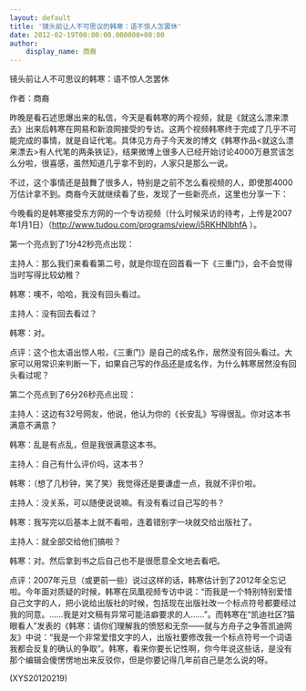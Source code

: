 ```yaml
---
layout: default
title: '镜头前让人不可思议的韩寒：语不惊人怎罢休'
date: 2012-02-19T00:00:00.000000+08:00
author:
    display_name: 商裔
---
```


镜头前让人不可思议的韩寒：语不惊人怎罢休

作者：商裔

昨晚是看石述思爆出来的私信，今天是看韩寒的两个视频，就是《就这么漂来漂去》出来后韩寒在网易和新浪网接受的专访。这两个视频韩寒终于完成了几乎不可能完成的事情，就是自证代笔。具体见方舟子今天发的博文《韩寒作品<就这么漂来漂去>有人代笔的两条铁证》，结果微博上很多人已经开始讨论4000万悬赏该怎么分啦，很喜感，虽然知道几乎拿不到的，人家只是那么一说。

不过，这个事情还是鼓舞了很多人，特别是之前不怎么看视频的人，即使那4000万估计拿不到。商裔今天就继续看了些，发现了一些新亮点，这里也分享一下：

今晚看的是韩寒接受东方网的一个专访视频（什么时候采访的待考，上传是2007年1月1日）（http://www.tudou.com/programs/view/i5RKHNlbhfA ）。

第一个亮点到了1分42秒亮点出现：

主持人：那么我们来看看第二号，就是你现在回首看一下《三重门》，会不会觉得当时写得比较幼稚？

韩寒：噢不，哈哈，我没有回头看过。

主持人：没有回去看过？

韩寒：对。

点评：这个也太语出惊人啦，《三重门》是自己的成名作，居然没有回头看过。大家可以用常识来判断一下，如果自己写的作品还是成名作，为什么韩寒居然没有回头看过呢？

第二个亮点到了6分26秒亮点出现：

主持人：这边有32号网友，他说，他认为你的《长安乱》写得很乱。你对这本书满意不满意？

韩寒：乱是有点乱，但是我很满意这本书。

主持人：自己有什么评价吗，这本书？

韩寒：（想了几秒钟，笑了笑）我觉得还是要谦虚一点，我就不评价啦。

主持人：没关系，可以随便说说嘛。有没有看过自己写的书？

韩寒：我写完以后基本上就不看啦，连着错别字一块就交给出版社了。

主持人：就全部交给他们搞啦？

韩寒：对。然后拿到书之后自己也不是很愿意全文地去看吧。

点评：2007年元旦（或更前一些）说过这样的话，韩寒估计到了2012年全忘记啦。今年面对质疑的时候，韩寒在凤凰视频专访中说：“而我是一个特别特别爱惜自己文字的人，把小说给出版社的时候，包括现在出版社改一个标点符号都要经过我的同意。……我是对文稿有异常可能洁癖要求的人……”。而韩寒在“凯迪社区?猫眼看人”发表的《韩寒：请你们理解我的愤怒和无奈——就与方舟子之争答凯迪网友》中说：“我是一个非常爱惜文字的人，出版社要修改我一个标点符号一个词语我都会反复的确认的争取”。韩寒，看来你要长记性啊，你今年说这些话，是没有那个编辑会傻愣愣地出来反驳你，但是你要记得几年前自己是怎么说的呀。

(XYS20120219)

